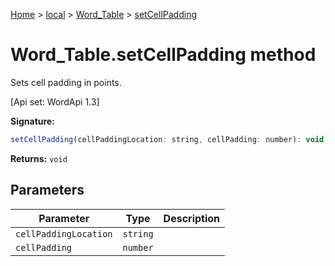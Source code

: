 [Home](./index) &gt; [local](local.md) &gt; [Word\_Table](local.word_table.md) &gt; [setCellPadding](local.word_table.setcellpadding.md)

# Word\_Table.setCellPadding method

Sets cell padding in points. 

 \[Api set: WordApi 1.3\]

**Signature:**
```javascript
setCellPadding(cellPaddingLocation: string, cellPadding: number): void;
```
**Returns:** `void`

## Parameters

|  Parameter | Type | Description |
|  --- | --- | --- |
|  `cellPaddingLocation` | `string` |  |
|  `cellPadding` | `number` |  |

